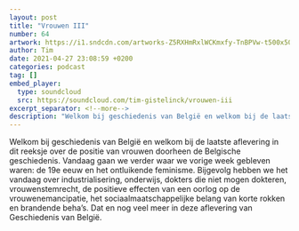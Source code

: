 ```yaml
---
layout: post
title: "Vrouwen III"
number: 64
artwork: https://i1.sndcdn.com/artworks-Z5RXHmRxlWCKmxfy-TnBPVw-t500x500.jpg
author: Tim
date: 2021-04-27 23:08:59 +0200
categories: podcast
tag: []
embed_player:
  type: soundcloud
  src: https://soundcloud.com/tim-gistelinck/vrouwen-iii
excerpt_separator: <!--more-->
description: "Welkom bij geschiedenis van België en welkom bij de laatste aflevering in dit reeksje over de positie van vrouwen doorheen de Belgische geschiedenis."
---
```

Welkom bij geschiedenis van België en welkom bij de laatste aflevering in dit reeksje over de positie van vrouwen doorheen de Belgische geschiedenis. Vandaag gaan we verder waar we vorige week gebleven waren: de 19e eeuw en het ontluikende feminisme. Bijgevolg hebben we het vandaag over industrialisering, onderwijs, dokters die niet mogen dokteren, vrouwenstemrecht, de positieve effecten van een oorlog op de vrouwenemancipatie, het sociaalmaatschappelijke belang van korte rokken en brandende beha’s. Dat en nog veel meer in deze aflevering van Geschiedenis van België.